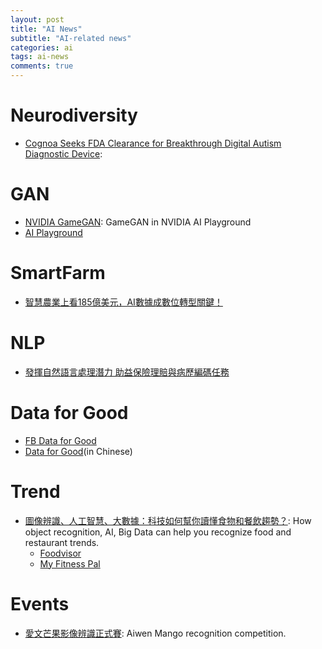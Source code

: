 ```yaml
---
layout: post
title: "AI News"
subtitle: "AI-related news"
categories: ai
tags: ai-news
comments: true
---
```


# Neurodiversity
* [Cognoa Seeks FDA Clearance for Breakthrough Digital Autism Diagnostic Device](https://www.globenewswire.com/news-release/2020/09/23/2098045/0/en/Cognoa-Seeks-FDA-Clearance-for-Breakthrough-Digital-Autism-Diagnostic-Device-After-Successful-Pivotal-Study.html):

# GAN
* [NVIDIA GameGAN](https://www.nvidia.com/en-us/research/ai-playground/): GameGAN in NVIDIA AI Playground
* [AI Playground](https://theaiplayground.com/blocks/new)

# SmartFarm
* [智慧農業上看185億美元，AI數據成數位轉型關鍵！](https://www.bnext.com.tw/article/58991/intelligent-agriculture)

# NLP
* [發揮自然語言處理潛力 助益保險理賠與病歷編碼任務](https://www.digitimes.com.tw/iot/article.asp?cat=158&cat1=20&cat2=15&id=0000567219_EIO120R22S842S8KH2MST)

# Data for Good
* [FB Data for Good](https://dataforgood.fb.com/)
* [Data for Good](https://edge.aif.tw/article-using-data-to-change-the-world/)(in Chinese)
# Trend
* [圖像辨識、人工智慧、大數據：科技如何幫你讀懂食物和餐飲趨勢？](https://nommagazine.com/%E5%9C%96%E5%83%8F%E8%BE%A8%E8%AD%98%E3%80%81%E4%BA%BA%E5%B7%A5%E6%99%BA%E6%85%A7%E3%80%81%E5%A4%A7%E6%95%B8%E6%93%9A%EF%BC%9A%E7%A7%91%E6%8A%80%E5%A6%82%E4%BD%95%E5%B9%AB%E4%BD%A0%E8%AE%80%E6%87%82/):
How object recognition, AI, Big Data can help you recognize food and restaurant trends.
  * [Foodvisor](https://www.foodvisor.io/)
  * [My Fitness Pal](https://www.myfitnesspal.com/) 

# Events
* [愛文芒果影像辨識正式賽](https://aidea-web.tw/aicup_mango): Aiwen Mango recognition competition.